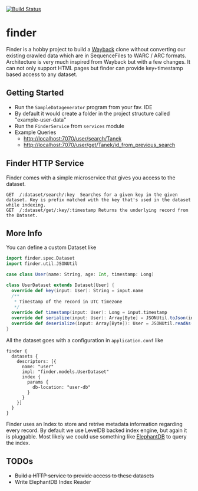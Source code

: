 [![Build Status](https://snap-ci.com/ashwanthkumar/finder/branch/master/build_image)](https://snap-ci.com/ashwanthkumar/finder/branch/master)

# finder
Finder is a hobby project to build a [Wayback](https://github.com/iipc/openwayback/) clone without converting our existing crawled data which are in SequenceFiles to WARC / ARC formats. Architecture is very much inspired from Wayback but with a few changes. It can not only support HTML pages but finder can provide key+timestamp based access to any dataset.

## Getting Started
* Run the `SampleDatagenerator` program from your fav. IDE
* By default it would create a folder in the project structure called "example-user-data"
* Run the `FinderService` from `services` module
* Example Queries
  * [http://localhost:7070/user/search/Tanek](http://localhost:7070/user/search/Tanek)
  * [http://localhost:7070/user/get/Tanek/id_from_previous_search](http://localhost:7070/user/get/Tanek/id_from_previous_search)

## Finder HTTP Service
Finder comes with a simple microservice that gives you access to the dataset.
```
GET  /:dataset/search/:key  Searches for a given key in the given dataset. Key is prefix matched with the key that's used in the dataset while indexing.
GET  /:dataset/get/:key/:timestamp Returns the underlying record from the Dataset.
```

## More Info
You can define a custom Dataset like
```scala
import finder.spec.Dataset
import finder.util.JSONUtil

case class User(name: String, age: Int, timestamp: Long)

class UserDataset extends Dataset[User] {
  override def key(input: User): String = input.name
  /**
   * Timestamp of the record in UTC timezone
   */
  override def timestamp(input: User): Long = input.timestamp
  override def serialize(input: User): Array[Byte] = JSONUtil.toJson(input).getBytes
  override def deserialize(input: Array[Byte]): User = JSONUtil.readAs(classOf[User])(new String(input))
}
```

All the dataset goes with a configuration in `application.conf` like
```hocon
finder {
  datasets {
    descriptors: [{
      name: "user"
      impl: "finder.models.UserDataset"
      index {
        params {
          db-location: "user-db"
        }
      }
    }]
  }
}
```

Finder uses an Index to store and retrive metadata information regarding every record. By default we use LevelDB backed index engine, but again it is pluggable. Most likely we could use something like [ElephantDB](https://github.com/nathanmarz/elephantdb) to query the index.


## TODOs
- <s>Build a HTTP service to provide access to these datasets</s>
- Write ElephantDB Index Reader
